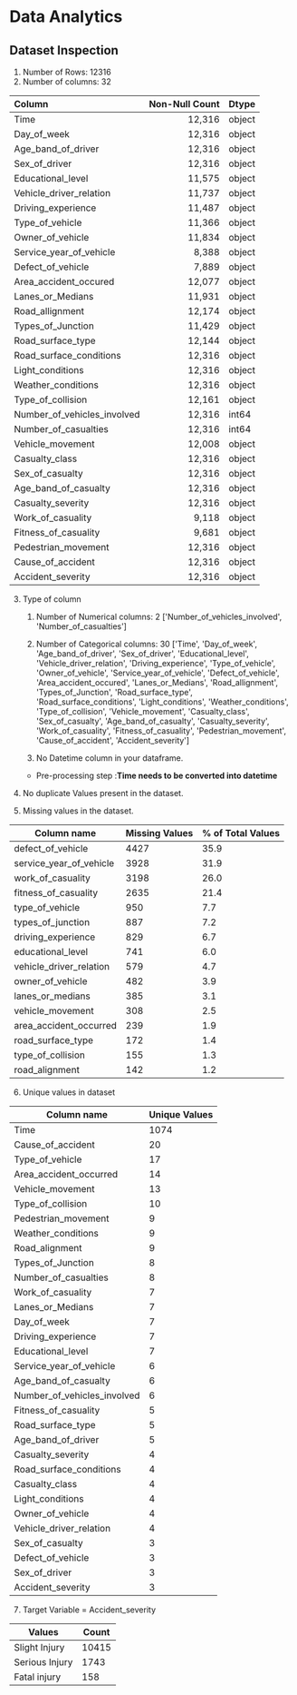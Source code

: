 # Data Analytics
## Dataset Inspection
1. Number of Rows: 12316
2. Number of columns: 32

| Column                       |   Non-Null Count | Dtype   |
|:-----------------------------|-----------------:|:--------|
| Time                         |           12,316 | object  |
| Day_of_week                  |           12,316 | object  |
| Age_band_of_driver           |           12,316 | object  |
| Sex_of_driver                |           12,316 | object  |
| Educational_level            |           11,575 | object  |
| Vehicle_driver_relation      |           11,737 | object  |
| Driving_experience           |           11,487 | object  |
| Type_of_vehicle              |           11,366 | object  |
| Owner_of_vehicle             |           11,834 | object  |
| Service_year_of_vehicle      |            8,388 | object  |
| Defect_of_vehicle            |            7,889 | object  |
| Area_accident_occured        |           12,077 | object  |
| Lanes_or_Medians             |           11,931 | object  |
| Road_allignment              |           12,174 | object  |
| Types_of_Junction            |           11,429 | object  |
| Road_surface_type            |           12,144 | object  |
| Road_surface_conditions      |           12,316 | object  |
| Light_conditions             |           12,316 | object  |
| Weather_conditions           |           12,316 | object  |
| Type_of_collision            |           12,161 | object  |
| Number_of_vehicles_involved  |           12,316 | int64   |
| Number_of_casualties         |           12,316 | int64   |
| Vehicle_movement             |           12,008 | object  |
| Casualty_class               |           12,316 | object  |
| Sex_of_casualty              |           12,316 | object  |
| Age_band_of_casualty         |           12,316 | object  |
| Casualty_severity            |           12,316 | object  |
| Work_of_casuality            |            9,118 | object  |
| Fitness_of_casuality         |            9,681 | object  |
| Pedestrian_movement          |           12,316 | object  |
| Cause_of_accident            |           12,316 | object  |
| Accident_severity            |           12,316 | object  |

3. Type of column 
    1. Number of Numerical columns: 2
    ['Number_of_vehicles_involved', 'Number_of_casualties']

    2. Number of Categorical columns: 30
    ['Time', 'Day_of_week', 'Age_band_of_driver', 'Sex_of_driver', 'Educational_level', 'Vehicle_driver_relation', 'Driving_experience', 'Type_of_vehicle', 'Owner_of_vehicle', 'Service_year_of_vehicle', 'Defect_of_vehicle', 'Area_accident_occured', 'Lanes_or_Medians', 'Road_allignment', 'Types_of_Junction', 'Road_surface_type', 'Road_surface_conditions', 'Light_conditions', 'Weather_conditions', 'Type_of_collision', 'Vehicle_movement', 'Casualty_class', 'Sex_of_casualty', 'Age_band_of_casualty', 'Casualty_severity', 'Work_of_casuality', 'Fitness_of_casuality', 'Pedestrian_movement', 'Cause_of_accident', 'Accident_severity']

    3. No Datetime column in your dataframe.

    - Pre-processing step :**Time needs to be converted into datetime**

4. No duplicate Values present in the dataset.
5. Missing values in the dataset.

| Column name                | Missing Values | % of Total Values |
|----------------------------|----------------|--------------------|
| defect_of_vehicle          | 4427           | 35.9               |
| service_year_of_vehicle    | 3928           | 31.9               |
| work_of_casuality          | 3198           | 26.0               |
| fitness_of_casuality       | 2635           | 21.4               |
| type_of_vehicle            | 950            | 7.7                |
| types_of_junction          | 887            | 7.2                |
| driving_experience         | 829            | 6.7                |
| educational_level          | 741            | 6.0                |
| vehicle_driver_relation    | 579            | 4.7                |
| owner_of_vehicle           | 482            | 3.9                |
| lanes_or_medians           | 385            | 3.1                |
| vehicle_movement           | 308            | 2.5                |
| area_accident_occurred     | 239            | 1.9                |
| road_surface_type          | 172            | 1.4                |
| type_of_collision          | 155            | 1.3                |
| road_alignment             | 142            | 1.2                |

6. Unique values in dataset

| Column name                 | Unique Values |
|-----------------------------|--------------|
| Time                        | 1074         |
| Cause_of_accident           | 20           |
| Type_of_vehicle             | 17           |
| Area_accident_occurred      | 14           |
| Vehicle_movement            | 13           |
| Type_of_collision           | 10           |
| Pedestrian_movement         | 9            |
| Weather_conditions          | 9            |
| Road_alignment              | 9            |
| Types_of_Junction           | 8            |
| Number_of_casualties        | 8            |
| Work_of_casuality           | 7            |
| Lanes_or_Medians            | 7            |
| Day_of_week                 | 7            |
| Driving_experience          | 7            |
| Educational_level           | 7            |
| Service_year_of_vehicle     | 6            |
| Age_band_of_casualty        | 6            |
| Number_of_vehicles_involved | 6            |
| Fitness_of_casuality        | 5            |
| Road_surface_type           | 5            |
| Age_band_of_driver          | 5            |
| Casualty_severity           | 4            |
| Road_surface_conditions     | 4            |
| Casualty_class              | 4            |
| Light_conditions            | 4            |
| Owner_of_vehicle            | 4            |
| Vehicle_driver_relation     | 4            |
| Sex_of_casualty             | 3            |
| Defect_of_vehicle           | 3            |
| Sex_of_driver               | 3            |
| Accident_severity           | 3            |

7. Target Variable = Accident_severity

| Values           | Count  |
|------------------|--------|
| Slight Injury    | 10415  |
| Serious Injury   | 1743   |
| Fatal injury     | 158    |
